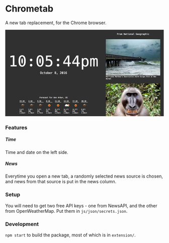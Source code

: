 # Chrometab

A new tab replacement, for the Chrome browser.

![image example](chrometab-ex.jpg)

### Features

##### Time
Time and date on the left side.

##### News
Everytime you open a new tab, a randomly selected news source is chosen, and news from that source is put in the news column.

### Setup
You will need to get two free API keys - one from NewsAPI, and the other from OpenWeatherMap. Put them in `js/json/secrets.json`.

### Development
`npm start` to build the package, most of which is in `extension/`.
